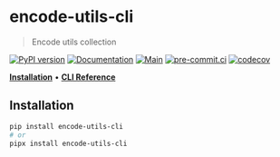 # encode-utils-cli

> Encode utils collection

[![PyPI version](https://img.shields.io/pypi/v/encode-utils-cli)](https://pypi.org/project/encode-utils-cli)
[![Documentation](https://img.shields.io/badge/docs-github-blue.svg)](https://deadnews.github.io/encode-utils-cli)
[![Main](https://github.com/DeadNews/encode-utils-cli/actions/workflows/main.yml/badge.svg)](https://github.com/DeadNews/encode-utils-cli/actions/workflows/main.yml)
[![pre-commit.ci](https://results.pre-commit.ci/badge/github/DeadNews/encode-utils-cli/main.svg)](https://results.pre-commit.ci/latest/github/DeadNews/encode-utils-cli/main)
[![codecov](https://codecov.io/gh/DeadNews/encode-utils-cli/branch/main/graph/badge.svg?token=OCZDZIYPMC)](https://codecov.io/gh/DeadNews/encode-utils-cli)

**[Installation](#installation)** • **[CLI Reference](https://deadnews.github.io/encode-utils-cli/cli)**

## Installation

```sh
pip install encode-utils-cli
# or
pipx install encode-utils-cli
```
